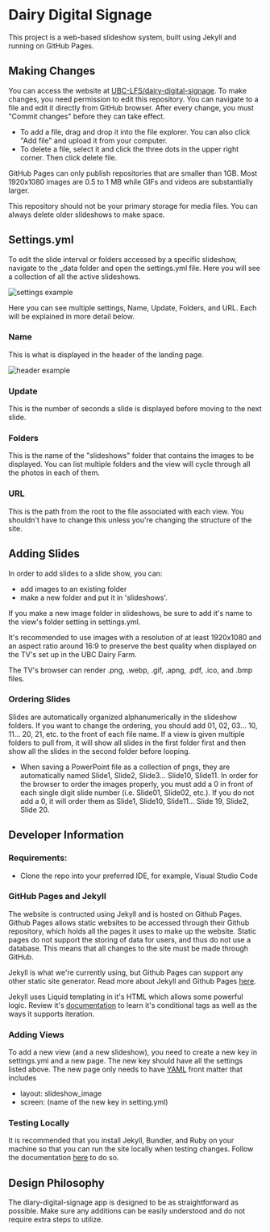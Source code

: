 # Dairy Digital Signage

This project is a web-based slideshow system, built using Jekyll and running on GitHub Pages.

## Making Changes

You can access the website at [UBC-LFS/dairy-digital-signage](https://ubc-lfs.github.io/dairy-digital-signage/). To make changes, you need permission to edit this repository. You can navigate to a file and edit it directly from GitHub browser. After every change, you must "Commit changes" before they can take effect.

* To add a file, drag and drop it into the file explorer. You can also click "Add file" and upload it from your computer.
* To delete a file, select it and click the three dots in the upper right corner. Then click delete file. 

GitHub Pages can only publish repositories that are smaller than 1GB. Most 1920x1080 images are 0.5 to 1 MB while GIFs and videos are substantially larger. 

This repository should not be your primary storage for media files. You can always delete older slideshows to make space.

## Settings.yml

To edit the slide interval or folders accessed by a specific slideshow, navigate to the _data folder and open the settings.yml file. Here you will see a collection of all the active slideshows.

![settings example](/assets/images/settings_example.png)

Here you can see multiple settings, Name, Update, Folders, and URL. Each will be explained in more detail below. 

### Name
This is what is displayed in the header of the landing page.

![header example](/assets/images/name_header_example.png)

### Update
This is the number of seconds a slide is displayed before moving to the next slide.

### Folders
This is the name of the "slideshows" folder that contains the images to be displayed. You can list multiple folders and the view will cycle through all the photos in each of them.

### URL
This is the path from the root to the file associated with each view. You shouldn't have to change this unless you're changing the structure of the site.

## Adding Slides

In order to add slides to a slide show, you can:
* add images to an existing folder
* make a new folder and put it in 'slideshows'.

If you make a new image folder in slideshows, be sure to add it's name to the view's folder setting in settings.yml.

It's recommended to use images with a resolution of at least 1920x1080 and an aspect ratio around 16:9 to preserve the best quality when displayed on the TV's set up in the UBC Dairy Farm. 

The TV's browser can render .png, .webp, .gif, .apng, .pdf, .ico, and .bmp files. 

### Ordering Slides

Slides are automatically organized alphanumerically in the slideshow folders. If you want to change the ordering, you should add 01, 02, 03... 10, 11... 20, 21, etc. to the front of each file name. If a view is given multiple folders to pull from, it will show all slides in the first folder first and then show all the slides in the second folder before looping. 

- When saving a PowerPoint file as a collection of pngs, they are automatically named Slide1, Slide2, Slide3... Slide10, Slide11. In order for the browser to order the images properly, you must add a 0 in front of each single digit slide number (i.e. Slide01, Slide02, etc.). If you do not add a 0, it will order them as Slide1, Slide10, Slide11... Slide 19, Slide2, Slide 20.

## Developer Information

### Requirements:
* Clone the repo into your preferred IDE, for example, Visual Studio Code

### GitHub Pages and Jekyll

The website is contructed using Jekyll and is hosted on Github Pages. Github Pages allows static websites to be accessed through their Github repository, which holds all the pages it uses to make up the website. Static pages do not support the storing of data for users, and thus do not use a database. This means that all changes to the site must be made through GitHub.

Jekyll is what we're currently using, but Github Pages can support any other static site generator. Read more about Jekyll and Github Pages [here](https://docs.github.com/en/pages/setting-up-a-github-pages-site-with-jekyll/about-github-pages-and-jekyll).

Jekyll uses Liquid templating in it's HTML which allows some powerful logic. Review it's [documentation](https://shopify.github.io/liquid/) to learn it's conditional tags as well as the ways it supports iteration.

### Adding Views

To add a new view (and a new slideshow), you need to create a new key in settings.yml and a new page. The new key should have all the settings listed above.
The new page only needs to have [YAML](https://jekyllrb.com/docs/front-matter/) front matter that includes
- layout: slideshow_image
- screen: (name of the new key in setting.yml)

### Testing Locally 

It is recommended that you install Jekyll, Bundler, and Ruby on your machine so that you can run the site locally when testing changes. Follow the documentation [here](https://docs.github.com/en/pages/setting-up-a-github-pages-site-with-jekyll/testing-your-github-pages-site-locally-with-jekyll) to do so. 

## Design Philosophy

The diary-digital-signage app is designed to be as straightforward as possible. Make sure any additions can be easily understood and do not require extra steps to utilize.
